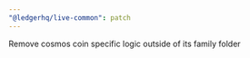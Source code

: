 ```yaml
---
"@ledgerhq/live-common": patch
---
```


Remove cosmos coin specific logic outside of its family folder
